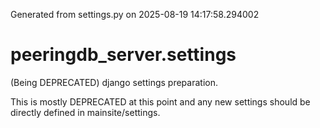 Generated from settings.py on 2025-08-19 14:17:58.294002

# peeringdb_server.settings

(Being DEPRECATED) django settings preparation.

This is mostly DEPRECATED at this point and any new settings should be directly
defined in mainsite/settings.
